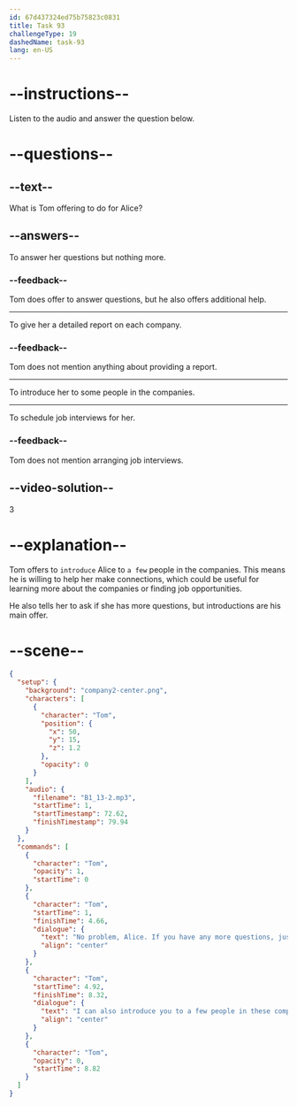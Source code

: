 ```yaml
---
id: 67d437324ed75b75823c0831
title: Task 93
challengeType: 19
dashedName: task-93
lang: en-US
---
```


<!-- (Audio) Tom: No problem, Alice. If you have any more questions, just let me know. I can also introduce you to a few people in these companies if you'd like. -->

# --instructions--

Listen to the audio and answer the question below.

# --questions--

## --text--

What is Tom offering to do for Alice?  

## --answers--

To answer her questions but nothing more.  

### --feedback--  

Tom does offer to answer questions, but he also offers additional help.  

---  

To give her a detailed report on each company.  

### --feedback--  

Tom does not mention anything about providing a report.  

---  

To introduce her to some people in the companies.  

---  

To schedule job interviews for her.  

### --feedback--  

Tom does not mention arranging job interviews.  

## --video-solution--

3  

# --explanation--  

Tom offers to `introduce` Alice to `a few` people in the companies. This means he is willing to help her make connections, which could be useful for learning more about the companies or finding job opportunities.

He also tells her to ask if she has more questions, but introductions are his main offer.  

# --scene--

```json
{
  "setup": {
    "background": "company2-center.png",
    "characters": [
      {
        "character": "Tom",
        "position": {
          "x": 50,
          "y": 15,
          "z": 1.2
        },
        "opacity": 0
      }
    ],
    "audio": {
      "filename": "B1_13-2.mp3",
      "startTime": 1,
      "startTimestamp": 72.62,
      "finishTimestamp": 79.94
    }
  },
  "commands": [
    {
      "character": "Tom",
      "opacity": 1,
      "startTime": 0
    },
    {
      "character": "Tom",
      "startTime": 1,
      "finishTime": 4.66,
      "dialogue": {
        "text": "No problem, Alice. If you have any more questions, just let me know.",
        "align": "center"
      }
    },
    {
      "character": "Tom",
      "startTime": 4.92,
      "finishTime": 8.32,
      "dialogue": {
        "text": "I can also introduce you to a few people in these companies if you'd like.",
        "align": "center"
      }
    },
    {
      "character": "Tom",
      "opacity": 0,
      "startTime": 8.82
    }
  ]
}
```
